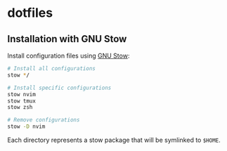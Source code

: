 # dotfiles

## Installation with GNU Stow

Install configuration files using [GNU Stow](https://www.gnu.org/software/stow/):

```bash
# Install all configurations
stow */

# Install specific configurations
stow nvim
stow tmux
stow zsh

# Remove configurations
stow -D nvim
```

Each directory represents a stow package that will be symlinked to `$HOME`.
